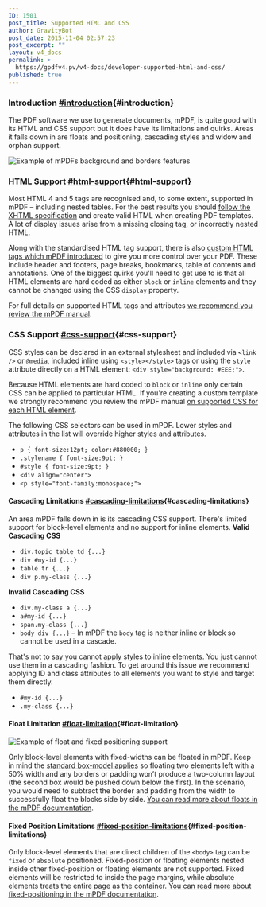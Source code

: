 ```yaml
---
ID: 1501
post_title: Supported HTML and CSS
author: GravityBot
post_date: 2015-11-04 02:57:23
post_excerpt: ""
layout: v4_docs
permalink: >
  https://gpdfv4.pv/v4-docs/developer-supported-html-and-css/
published: true
---
```

### Introduction [#introduction](#introduction){#introduction}

The PDF software we use to generate documents, mPDF, is quite good with its HTML and CSS support but it does have its limitations and quirks. Areas it falls down in are floats and positioning, cascading styles and widow and orphan support.

![Example of mPDFs background and borders features](https://gpdfv4.pv/app/uploads/2015/11/supported-html-and-css.png)

### HTML Support [#html-support](#html-support){#html-support}

Most HTML 4 and 5 tags are recognised and, to some extent, supported in mPDF – including nested tables. For the best results you should [follow the XHTML specification](http://www.w3.org/TR/xhtml1/) and create valid HTML when creating PDF templates. A lot of display issues arise from a missing closing tag, or incorrectly nested HTML. 

Along with the standardised HTML tag support, there is also [custom HTML tags which mPDF introduced](http://mpdf1.com/manual/index.php?tid=305) to give you more control over your PDF. These include header and footers, page breaks, bookmarks, table of contents and annotations. One of the biggest quirks you'll need to get use to is that all HTML elements are hard coded as either `block` or `inline` elements and they cannot be changed using the CSS `display` property. 

For full details on supported HTML tags and attributes [we recommend you review the mPDF manual](http://mpdf1.com/manual/index.php?tid=257).

### CSS Support [#css-support](#css-support){#css-support}

CSS styles can be declared in an external stylesheet and included via `<link />` or `@media`, included inline using `<style></style>` tags or using the `style` attribute directly on a HTML element: `<div style="background: #EEE;">`. 

Because HTML elements are hard coded to `block` or `inline` only certain CSS can be applied to particular HTML. If you're creating a custom template we strongly recommend you review the mPDF manual [on supported CSS for each HTML element](http://mpdf1.com/manual/index.php?tid=34). 

The following CSS selectors can be used in mPDF. Lower styles and attributes in the list will override higher styles and attributes.

* `p { font-size:12pt; color:#880000; }`
* `.stylename { font-size:9pt; }`
* `#style { font-size:9pt; }`
* `<div align="center">`
* `<p style="font-family:monospace;">`

#### Cascading Limitations [#cascading-limitations](#cascading-limitations){#cascading-limitations}

An area mPDF falls down in is its cascading CSS support. There's limited support for block-level elements and no support for inline elements. **Valid Cascading CSS**

* `div.topic table td {...}`
* `div #my-id {...}`
* `table tr {...}`
* `div p.my-class {...}`

**Invalid Cascading CSS**

* `div.my-class a {...}`
* `a#my-id {...}`
* `span.my-class {...}`
* `body div {...}` – In mPDF the `body` tag is neither inline or block so cannot be used in a cascade.

That's not to say you cannot apply styles to inline elements. You just cannot use them in a cascading fashion. To get around this issue we recommend applying ID and class attributes to all elements you want to style and target them directly.

* `#my-id {...}`
* `.my-class {...}`

#### Float Limitation [#float-limitation](#float-limitation){#float-limitation}

![Example of float and fixed positioning support](https://gpdfv4.pv/app/uploads/2015/11/float-and-positioning.png)

Only block-level elements with fixed-widths can be floated in mPDF. Keep in mind the [standard box-model applies](http://css-tricks.com/the-css-box-model/) so floating two elements left with a 50% width and any borders or padding won’t produce a two-column layout (the second box would be pushed down below the first). In the scenario, you would need to subtract the border and padding from the width to successfully float the blocks side by side. [You can read more about floats in the mPDF documentation](http://mpdf1.com/manual/index.php?tid=385).

#### Fixed Position Limitations [#fixed-position-limitations](#fixed-position-limitations){#fixed-position-limitations}

Only block-level elements that are direct children of the `<body>` tag can be `fixed` or `absolute` positioned. Fixed-position or floating elements nested inside other fixed-position or floating elements are not supported. Fixed elements will be restricted to inside the page margins, while absolute elements treats the entire page as the container. [You can read more about fixed-positioning in the mPDF documentation](http://mpdf1.com/manual/index.php?tid=401).
                    
